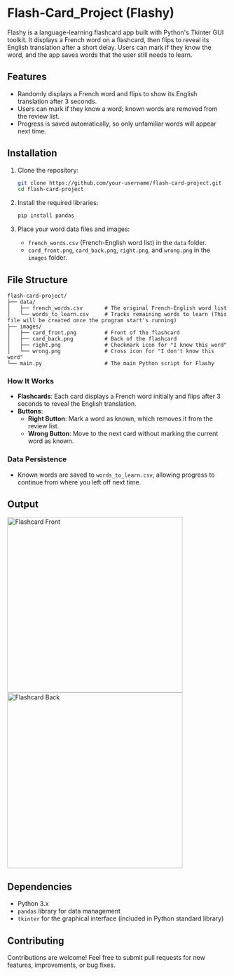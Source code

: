 # Flash-Card_Project (Flashy)

Flashy is a language-learning flashcard app built with Python's Tkinter GUI toolkit. It displays a French word on a flashcard, then flips to reveal its English translation after a short delay. Users can mark if they know the word, and the app saves words that the user still needs to learn.

## Features

- Randomly displays a French word and flips to show its English translation after 3 seconds.
- Users can mark if they know a word; known words are removed from the review list.
- Progress is saved automatically, so only unfamiliar words will appear next time.

## Installation

1. Clone the repository:
   ```bash
   git clone https://github.com/your-username/flash-card-project.git
   cd flash-card-project
   ```

2. Install the required libraries:
   ```bash
   pip install pandas
   ```

3. Place your word data files and images:
   - `french_words.csv` (French-English word list) in the `data` folder.
   - `card_front.png`, `card_back.png`, `right.png`, and `wrong.png` in the `images` folder.

## File Structure

```
flash-card-project/
├── data/
│   ├── french_words.csv       # The original French-English word list
│   └── words_to_learn.csv     # Tracks remaining words to learn (This file will be created once the program start's running)
├── images/
│   ├── card_front.png         # Front of the flashcard
│   ├── card_back.png          # Back of the flashcard
│   ├── right.png              # Checkmark icon for "I know this word"
│   └── wrong.png              # Cross icon for "I don't know this word"
└── main.py                    # The main Python script for Flashy
```
### How It Works

- **Flashcards**: Each card displays a French word initially and flips after 3 seconds to reveal the English translation.
- **Buttons**: 
  - **Right Button**: Mark a word as known, which removes it from the review list.
  - **Wrong Button**: Move to the next card without marking the current word as known.

### Data Persistence

- Known words are saved to `words_to_learn.csv`, allowing progress to continue from where you left off next time.

## Output
<img src="https://github.com/user-attachments/assets/2745e682-f12e-4695-9015-fe7718df46b5" width="400" alt="Flashcard Front"/>
<img src="https://github.com/user-attachments/assets/cf9291b2-6e60-414b-9528-0fd4696e4dab" width="400" alt="Flashcard Back"/>

## Dependencies

- Python 3.x
- `pandas` library for data management
- `tkinter` for the graphical interface (included in Python standard library)

## Contributing

Contributions are welcome! Feel free to submit pull requests for new features, improvements, or bug fixes.
